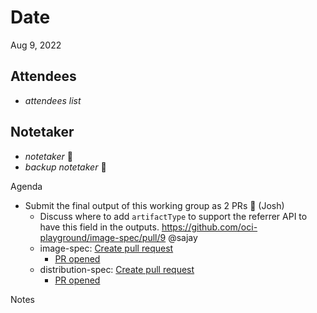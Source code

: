 # Date

Aug 9, 2022

## Attendees

- _attendees list_

## Notetaker

- _notetaker_ 🥇
- _backup notetaker_ 🥈

Agenda

- Submit the final output of this working group as 2 PRs 🎉 (Josh)
  - Discuss where to add `artifactType` to support the referrer API to have this field in the outputs.
      <https://github.com/oci-playground/image-spec/pull/9> @sajay
  - image-spec: [Create pull request](https://github.com/opencontainers/image-spec/compare/main...oci-playground:image-spec:pr)
    - [PR opened](https://github.com/opencontainers/image-spec/pull/934)
  - distribution-spec: [Create pull request](https://github.com/opencontainers/distribution-spec/compare/main...oci-playground:distribution-spec:pr)
    - [PR opened](https://github.com/opencontainers/distribution-spec/pull/335)

Notes
